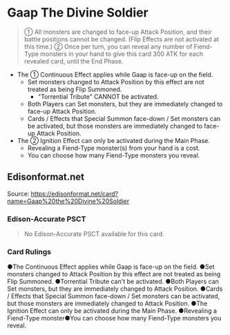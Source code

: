 # Gaap The Divine Soldier

> ① All monsters are changed to face-up Attack Position, and their battle positions cannot be changed. (Flip Effects are not activated at this time.) ② Once per turn, you can reveal any number of Fiend-Type monsters in your hand to give this card 300 ATK for each revealed card, until the End Phase.

*   The ① Continuous Effect applies while Gaap is face-up on the field.
    *   Set monsters changed to Attack Position by this effect are not treated as being Flip Summoned.
        *   "Torrential Tribute" CANNOT be activated.
    *   Both Players can Set monsters, but they are immediately changed to face-up Attack Position.
    *   Cards / Effects that Special Summon face-down / Set monsters can be activated, but those monsters are immediately changed to face-up Attack Position.
*   The ② Ignition Effect can only be activated during the Main Phase.
    *   Revealing a Fiend-Type monster(s) from your hand is a cost.
    *   You can choose how many Fiend-Type monsters you reveal.

## Edisonformat.net

Source: https://edisonformat.net/card?name=Gaap%20the%20Divine%20Soldier

### Edison-Accurate PSCT

> No Edison-Accurate PSCT available for this card.

### Card Rulings

●The Continuous Effect applies while Gaap is face-up on the field.
●Set monsters changed to Attack Position by this effect are not treated as being Flip Summoned.
●Torrential Tribute can't be activated.
●Both Players can Set monsters, but they are immediately changed to Attack Position.
●Cards / Effects that Special Summon face-down / Set monsters can be activated, but those monsters are immediately changed to Attack Position.
●The Ignition Effect can only be activated during the Main Phase.
●Revealing a Fiend-Type monster●You can choose how many Fiend-Type monsters you reveal.
            